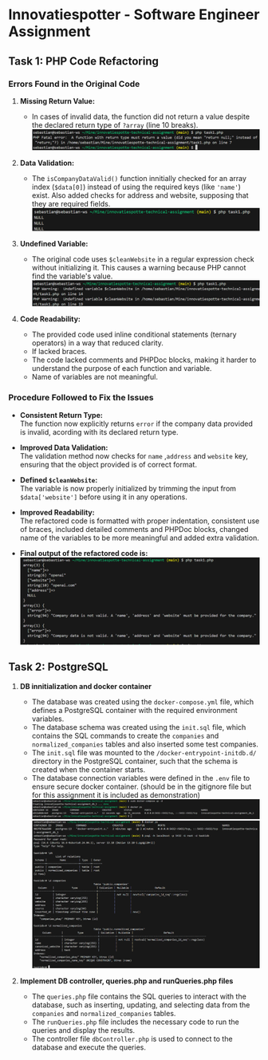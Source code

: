 # Innovatiespotter - Software Engineer Assignment

## Task 1: PHP Code Refactoring

### Errors Found in the Original Code
1. **Missing Return Value:**
    - In cases of invalid data, the function did not return a value despite the declared return type of `?array` (line 10 breaks).
   ![alt text](figures/image.png)

2. **Data Validation:**
   - The `isCompanyDataValid()` function innitially checked for an array index (`$data[0]`) instead of using the required keys (like `'name'`) exist. Also added checks for address and website, supposing that they are required fields.
    ![alt text](figures/image2.png)

3. **Undefined Variable:**
   - The original code uses `$cleanWebsite` in a regular expression check without initializing it. This causes a warning because PHP cannot find the variable's value.
   ![alt text](figures/image3.png)

4. **Code Readability:**
   - The provided code used inline conditional statements (ternary operators) in a way that reduced clarity.
   - If lacked braces.
   - The code lacked comments and PHPDoc blocks, making it harder to understand the purpose of each function and variable.
   - Name of variables are not meaningful.

### Procedure Followed to Fix the Issues

- **Consistent Return Type:**  
  The function now explicitly returns `error` if the company data provided is invalid, acording with its declared return type.

- **Improved Data Validation:**  
  The validation method now checks for `name` ,`address` and `website`  key, ensuring that the object provided is of correct format.

- **Defined `$cleanWebsite`:**  
  The variable is now properly initialized by trimming the input from `$data['website']` before using it in any operations.

- **Improved Readability:**  
  The refactored code is formatted with proper indentation, consistent use of braces, included detailed comments and PHPDoc blocks, changed name of the variables to be more meaningful and added extra validation.

- **Final output of the refactored code is:**
    ![alt text](figures/image4.png)

## Task 2: PostgreSQL
1. **DB innitialization and docker container**
    - The database was created using the `docker-compose.yml` file, which defines a PostgreSQL container with the required environment variables.
    - The database schema was created using the `init.sql` file, which contains the SQL commands to create the `companies` and `normalized_companies` tables and also inserted some test companies.
    - The `init.sql` file was mounted to the `/docker-entrypoint-initdb.d/` directory in the PostgreSQL container, such that the schema is created when the container starts.
    - The database connection variables were defined in the `.env` file to ensure secure docker container. (should be in the gitignore file but for this assignment it is included as demonstration)
    ![alt text](figures/image5.png)
    ![alt text](figures/image6.png)
    
2. **Implement DB controller, queries.php and runQueries.php files**
    - The `queries.php` file contains the SQL queries to interact with the database, such as inserting, updating, and selecting data from the `companies` and `normalized_companies` tables.
    - The `runQueries.php` file includes the necessary code to run the queries and display the results.
    - The controller file `dbController.php` is used to connect to the database and execute the queries.